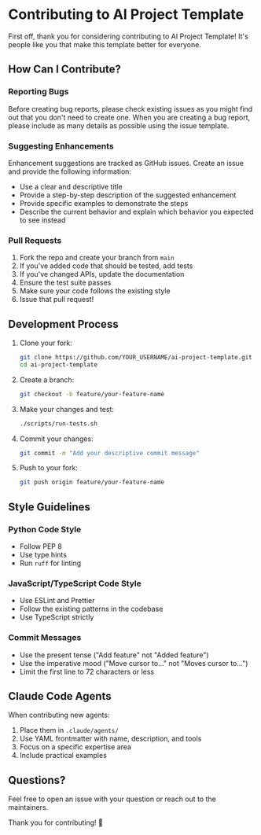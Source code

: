 # Contributing to AI Project Template

First off, thank you for considering contributing to AI Project Template! It's people like you that make this template better for everyone.

## How Can I Contribute?

### Reporting Bugs

Before creating bug reports, please check existing issues as you might find out that you don't need to create one. When you are creating a bug report, please include as many details as possible using the issue template.

### Suggesting Enhancements

Enhancement suggestions are tracked as GitHub issues. Create an issue and provide the following information:

- Use a clear and descriptive title
- Provide a step-by-step description of the suggested enhancement
- Provide specific examples to demonstrate the steps
- Describe the current behavior and explain which behavior you expected to see instead

### Pull Requests

1. Fork the repo and create your branch from `main`
2. If you've added code that should be tested, add tests
3. If you've changed APIs, update the documentation
4. Ensure the test suite passes
5. Make sure your code follows the existing style
6. Issue that pull request!

## Development Process

1. Clone your fork:

   ```bash
   git clone https://github.com/YOUR_USERNAME/ai-project-template.git
   cd ai-project-template
   ```

2. Create a branch:

   ```bash
   git checkout -b feature/your-feature-name
   ```

3. Make your changes and test:

   ```bash
   ./scripts/run-tests.sh
   ```

4. Commit your changes:

   ```bash
   git commit -m "Add your descriptive commit message"
   ```

5. Push to your fork:

   ```bash
   git push origin feature/your-feature-name
   ```

## Style Guidelines

### Python Code Style

- Follow PEP 8
- Use type hints
- Run `ruff` for linting

### JavaScript/TypeScript Code Style

- Use ESLint and Prettier
- Follow the existing patterns in the codebase
- Use TypeScript strictly

### Commit Messages

- Use the present tense ("Add feature" not "Added feature")
- Use the imperative mood ("Move cursor to..." not "Moves cursor to...")
- Limit the first line to 72 characters or less

## Claude Code Agents

When contributing new agents:

1. Place them in `.claude/agents/`
2. Use YAML frontmatter with name, description, and tools
3. Focus on a specific expertise area
4. Include practical examples

## Questions?

Feel free to open an issue with your question or reach out to the maintainers.

Thank you for contributing! 🎉
